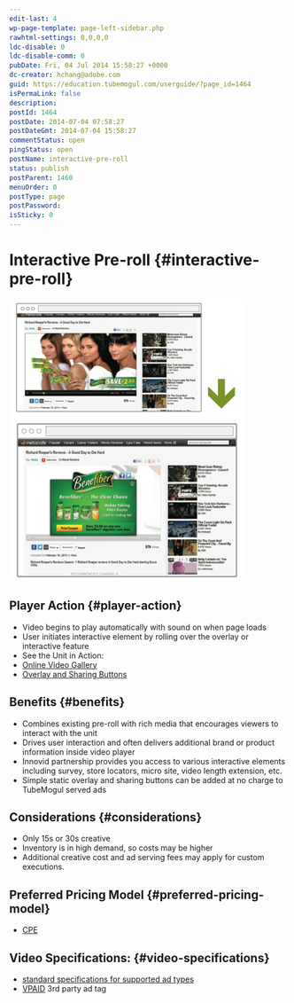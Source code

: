 ```yaml
---
edit-last: 4
wp-page-template: page-left-sidebar.php
rawhtml-settings: 0,0,0,0
ldc-disable: 0
ldc-disable-comm: 0
pubDate: Fri, 04 Jul 2014 15:58:27 +0000
dc-creator: hchang@adobe.com
guid: https://education.tubemogul.com/userguide/?page_id=1464
isPermaLink: false
description: 
postId: 1464
postDate: 2014-07-04 07:58:27
postDateGmt: 2014-07-04 15:58:27
commentStatus: open
pingStatus: open
postName: interactive-pre-roll
status: publish
postParent: 1460
menuOrder: 0
postType: page
postPassword: 
isSticky: 0
---
```


# Interactive Pre-roll {#interactive-pre-roll}

![Interactive Pre-roll](assets/interactive-pre-roll.png)

## Player Action {#player-action}

* Video begins to play automatically with sound on when page loads
* User initiates interactive element by rolling over the overlay or interactive feature
* See the Unit in Action:
* [Online Video Gallery](http://gallery.tubemogul.com)
* [Overlay and Sharing Buttons](https://www.tubemogul.com/configurator/ad_preview/84wKqDi4vYyBDDVghlNp)

## Benefits {#benefits}

* Combines existing pre-roll with rich media that encourages viewers to interact with the unit
* Drives user interaction and often delivers additional brand or product information inside video player
* Innovid partnership provides you access to various interactive elements including survey, store locators, micro site, video length extension, etc.
* Simple static overlay and sharing buttons can be added at no charge to TubeMogul served ads

## Considerations {#considerations}

* Only 15s or 30s creative
* Inventory is in high demand, so costs may be higher
* Additional creative cost and ad serving fees may apply for custom executions.

## Preferred Pricing Model {#preferred-pricing-model}

* [CPE](../../../../dsp/planning/ad-formats/performance-pricing.md)

## Video Specifications: {#video-specifications}

* [standard specifications for supported ad types](https://www.tubemogul.com/ad-specs/)
* [VPAID](https://www.iab.net/guidelines/508676/digitalvideo/vsuite/vpaid) 3rd party ad tag
